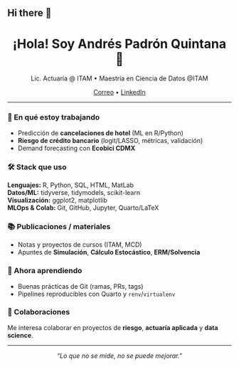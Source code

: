 ## Hi there 👋

<h1 align="center">¡Hola! Soy Andrés Padrón Quintana 👋</h1>
<p align="center">
Lic. Actuaría @ ITAM • Maestría en Ciencia de Datos @ITAM
</p>

<p align="center">
  <a href="mailto:andrespadronqu@gmail.com">Correo</a> •
  <a href="https://www.linkedin.com/in/andrés-padrón-quintana-426798347">LinkedIn</a>
</p>

---

### 🚀 En qué estoy trabajando
- Predicción de **cancelaciones de hotel** (ML en R/Python)
- **Riesgo de crédito bancario** (logit/LASSO, métricas, validación)
- Demand forecasting con **Ecobici CDMX**

### 🛠️ Stack que uso
**Lenguajes:** R, Python, SQL, HTML, MatLab  
**Datos/ML:** tidyverse, tidymodels, scikit-learn  
**Visualización:** ggplot2, matplotlib  
**MLOps & Colab:** Git, GitHub, Jupyter, Quarto/LaTeX

### 📚 Publicaciones / materiales
- Notas y proyectos de cursos (ITAM, MCD)
- Apuntes de **Simulación**, **Cálculo Estocástico**, **ERM/Solvencia**

### 🌱 Ahora aprendiendo
- Buenas prácticas de Git (ramas, PRs, tags)
- Pipelines reproducibles con Quarto y `renv`/`virtualenv`

### 🤝 Colaboraciones
Me interesa colaborar en proyectos de **riesgo**, **actuaría aplicada** y **data science**.

---

<p align="center">
  <em>“Lo que no se mide, no se puede mejorar.”</em>
</p>
